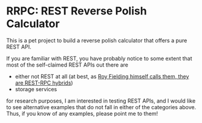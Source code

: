 RRPC: REST Reverse Polish Calculator
====

This is a pet project to build a reverse polish calculator that offers a pure REST API.

If you are familiar with REST, you have probably notice to some extent that most of the self-claimed
REST APIs out there are

* either not REST at all (at best, as [Roy Fielding himself calls them, they are REST-RPC hybrids](http://roy.gbiv.com/untangled/2008/rest-apis-must-be-hypertext-driven))
* storage services

for research purposes, I am interested in testing REST APIs, and I would like to see alternative
examples that do not fall in either of the categories above. Thus, if you know of any examples,
please point me to them!
